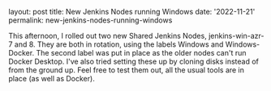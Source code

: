 
layout: post
title: New Jenkins Nodes running Windows
date: '2022-11-21'
permalink: new-jenkins-nodes-running-windows

This afternoon, I rolled out two new Shared Jenkins Nodes, jenkins-win-azr-7 and 8. They are both in rotation, using the labels Windows and Windows-Docker. The second label was put in place as the older nodes can't run Docker Desktop. I've also tried setting these up by cloning disks instead of from the ground up.
Feel free to test them out, all the usual tools are in place (as well as Docker). 
